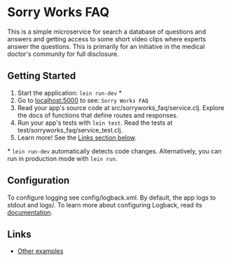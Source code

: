 # Sorry Works FAQ

This is a simple microservice for search a database of questions and answers and getting access to some short video
clips where experts answer the questions.  This is primarily for an initiative in the medical doctor's community
for full disclosure.

## Getting Started

1. Start the application: `lein run-dev` \*
2. Go to [localhost:5000](http://localhost:5000/) to see: `Sorry Works FAQ`
3. Read your app's source code at src/sorryworks_faq/service.clj. Explore the docs of functions
   that define routes and responses.
4. Run your app's tests with `lein test`. Read the tests at test/sorryworks_faq/service_test.clj.
5. Learn more! See the [Links section below](#links).

\* `lein run-dev` automatically detects code changes. Alternatively, you can run in production mode
with `lein run`.

## Configuration

To configure logging see config/logback.xml. By default, the app logs to stdout and logs/.
To learn more about configuring Logback, read its [documentation](http://logback.qos.ch/documentation.html).

## Links
* [Other examples](https://github.com/pedestal/samples)


